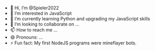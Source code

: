 - 👋 Hi, I’m @Spieler2022
- 👀 I’m interested in JavaScript
- 🌱 I’m currently learning Python and upgrading my JavaScript skills
- 💞️ I’m looking to collaborate on ...
- 📫 How to reach me ...
- 😄 Pronouns: ...
- ⚡ Fun fact: My first NodeJS programs were mineflayer bots. 

<!---
Spieler2022/Spieler2022 is a ✨ special ✨ repository because its `README.md` (this file) appears on your GitHub profile.
You can click the Preview link to take a look at your changes.
--->
